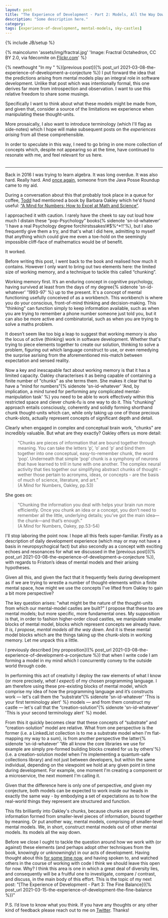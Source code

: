 ```yaml
---
layout: post
title: "The Experience of Development - Part 2: Models, All the Way Down"
description: "Some description here."
category:
tags: [experience-of-development, mental-models, sky-castles]
---
```

{% include JB/setup %}

{% maincolumn 'assets/img/fractral.jpg' 'Image: Fractral Octahedron, CC BY 2.0, via fdecomite on <a href="https://www.flickr.com/photos/fdecomite/5371928685/">Flickr.com</a>' %}

{% newthought "In my " %}[previous post]({% post_url 2021-03-08-the-experience-of-development-a-conjecture %}) I put forward the idea that the predictions arising from mental models play an integral role in software development. Unlike that post which was intentionally formal, this one derives far more from introspection and observation. I want to use this relative freedom to share some musings. 

Specifically I want to think about what these models might be made from, and given that, consider a source of the limitations we experience when manipulating these thought-units. 

More prosaically, I also want to introduce terminology (which I'll flag as side-notes) which I hope will make subsequent posts on the _experiences arising_ from all these comprehensible.

In order to speculate in this way, I need to go bring in one more collection of concepts which, despite not appearing so at the time, have continued to resonate with me, and feel relevant for us here.
<BR/><BR/>

_____________

Back in 2016 I was trying to learn algebra.  It was long overdue.  It was also hard.  Really hard.  And [once again](), someone from the Java Posse Roundup came to my aid.

During a conversation about this that probably took place in a queue for coffee, [Todd]() had mentioned a book by Barbara Oakley which he'd found useful: [“A Mind for Numbers: How to Excel at Math and Science”](https://www.goodreads.com/book/show/18693655-a-mind-for-numbers).  

I approached it with caution. I rarely have the cheek to say out loud how much I distain these “pop-Psychology” books{% sidenote 'sn-id-whatever' 'I have a real Psychology degree forchirstssakes!#$%^*!!'%}, but I also frequently give them a try, and that's what I did here, admitting to myself that anything which could give me even a toe-hold on the seemingly impossible cliff-face of mathematics would be of benefit.

It worked.

Before writing this post, I went back to the book and realised how much it contains. However I only want to bring out two elements here: the limited size of working memory, and a technique to tackle this called “chunking”.

Working memory first. It’s an enduring concept in cognitive psychology, having survived  at least from the days of my degree{% sidenote 'sn-id-whatever' '1993-97' %} up to the present.  It's a concept of mental functioning usefully conceived of as a workbench.  This workbench is where you do your conscious, front-of-mind thinking and decision-making. This "thinking" can function simply to keep information available, such as when you are trying to remember a phone number someone just told you, but it can also be more active and combinatorial, such as when you are trying to solve a maths problem.

It doesn’t seem like too big a leap to suggest that working memory is also the locus of active (thinking) work in software development.  Whether that's trying to piece elements together to create our solution, thinking to solve a problem, figuring out which language construct to use, or even remedying the surprise asrising from the aforementioned mis-match between expectation and sensed reality.

Now a key and inescapable fact about working memory is that it has a limited capacity.  Oakley characterises it as being capable of containing a finite number of “chunks” as she terms them. She makes it clear that to have a “mind for numbers”{% sidenote 'sn-id-whatever' 'And, by implication, a mind tuned for performing any complicated mental-manipulation task' %} you need to be able to work effectively within this restricted space and clever chunk-fu is one way to do it.  This "chunking" approach entails consciously, coherently and solidly forming shorthand chunk thought-units which can, while only taking up one of those precious chunk-slots, actually represent concepts of significant depth and detail.

Clearly when engaged in complex and conceptual brain work, "chunks" are incredibly valuable.  But what are they exactly? Oakley offers us more detail:

> “Chunks are pieces of information that are bound together through meaning. You can take the letters ‘p’, ‘o’ and ‘p’ and bind them together into one conceptual, easy-to-remember chunk, the word ‘pop’. Underneath that simple ‘pop’ chunk is a symphony of neurons that have learned to trill in tune with one another. The complex neural activity that ties together our simplifying abstract chunks of thought - wether those pertain to acronyms, ideas, or concepts - are the basis of much of science, literature, and art.”<BR/>(A Mind for Numbers, Oakley, pp.53)

She goes on: 

> “Chunking the information you deal with helps your brain run more efficiently. Once you chunk an idea or a concept, you don’t need to remember all the little, underlying details; you’ve got the main idea—the chunk—and that’s enough.”<BR/>(A Mind for Numbers, Oakey, pp.53-54)

I'll stop laboring the point now. I hope all this feels super-familiar.  Firstly as a description of daily development experience (which may or may not have a basis in neuropsychogical fact) but also secondly as a concept with exciting echoes and resonances for what we discussed in the [previous post]({% post_url 2021-03-08-the-experience-of-development-a-conjecture %}), with regards to Friston’s ideas of mental models and their arising hypotheses.
 
Given all this, and given the fact that it frequently feels during development as if we are trying to wrestle a number of thought-elements within a finite mental space, how might we use the concepts I've lifted from Oakley to  gain a bit more perspective? 

The key question arises: "what might be the nature of the thought-units from which our mental-model castles are built?" I propose that these too are mental models; but more specific, more fundamental ones.  My supposition is that, in order to fashion higher-order cloud castles, we manipulate smaller blocks of mental model, blocks which represent concepts we already have. _It is, I propose, mental models all the way down._ And it is these mental model blocks which are the things taking up the chunk-slots in working memory. Let me unpack this a little.  

I previously described [my proposition]({% post_url 2021-03-08-the-experience-of-development-a-conjecture %}) that when I write code I am forming a model in my mind which I concurrently convey to the outside world through code.

In performing this act of creativity I deploy the raw elements of what I know (or more precisely, _what I expect_) of my chosen programming language.  I am therefore using these pre-existing blocks of mental model, which comprise my idea of how the programming language and it’s constructs work — let's call them the “substrate”{% sidenote 'sn-id-whatever' 'This is your first terminology alert' %} models — and from them construct my castle — let's call that the “creation-solution”{% sidenote 'sn-id-whatever' 'This is your second terminology alert' %} model.

From this it quickly becomes clear that these concepts of “substrate” and “creation-solution” model are relative.  What from one perspective is the former (i.e.  a LinkedList collection is to me a substrate model when I'm flat-mapping my way to a sum), is from another perspective the latter{% sidenote 'sn-id-whatever' 'We all know the core libraries we use for example are simply pre-formed building blocks created for us by others'%} (i.e. a creation-solution model when I'm implementing a quantum-safe collections library) and not just between developers, but within the same individual, depending on the viewpoint we hold at any given point in time during development.  For example, one moment I'm creating a component or a microservice, the next moment I'm calling it.

Given that the difference here is only one of perspective, _and_ given my conjecture, both models can be expected to work inside our heads in exactly the same way - by embodying a set of expectations as to how the real-world things they represent are structured and function.

This fits brilliantly into Oakley's chunks, because chunks are pieces of information formed from smaller-level pieces of information, bound together by meaning.  Or put another way, mental models, comprising of smaller-level mental models.  We, in short, construct mental models out of other mental models. Its models all the way down.

Before we close I ought to tackle the question around how we work with (or against) these elements (and perhaps adopt other techniques from the book, knowingly or unknowningly) in our acts of development.  Having thought about this [for some time now](), and having spoken to, and watched others in the course of working with code I think we should leave this open for now.  Why? I think this area is one in which a great deal of diversity lies, and consequently will be a fruitful one to investigate, compare / contrast, and discuss, in the main body of this effort.  This is the topic of my next post: "[The Experience of Development - Part 3: The Fine Balance]({% post_url 2021-03-15-the-experience-of-development-the-fine-balance %})"

P.S. I’d love to know what you think. If you have any thoughts or any other kind of feedback please reach out to me on [Twitter](https://twitter.com/al94781).  Thanks!
